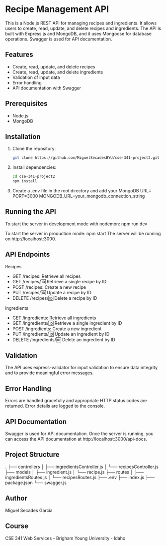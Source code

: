 # Recipe Management API

This is a Node.js REST API for managing recipes and ingredients. It allows users to create, read, update, and delete recipes and ingredients. The API is built with Express.js and MongoDB, and it uses Mongoose for database operations. Swagger is used for API documentation.

## Features

- Create, read, update, and delete recipes
- Create, read, update, and delete ingredients
- Validation of input data
- Error handling
- API documentation with Swagger

## Prerequisites

- Node.js
- MongoDB

## Installation

1. Clone the repository:
   ```bash
   git clone https://github.com/MiguelSecadesBYU/cse-341-project2.git

2. Install dependencies:
   ```bash
   cd cse-341-project2
   npm install
   
4. Create a .env file in the root directory and add your MongoDB URL::
  PORT=3000
  MONGODB_URL=your_mongodb_connection_string

## Running the API
To start the server in development mode with nodemon:
  npm run dev

To start the server in production mode:
  npm start
The server will be running on http://localhost:3000.

## API Endpoints
Recipes
 * GET /recipes: Retrieve all recipes
 * GET /recipes/:id: Retrieve a single recipe by ID
 * POST /recipes: Create a new recipe
 * PUT /recipes/:id: Update a recipe by ID
 * DELETE /recipes/:id: Delete a recipe by ID

Ingredients
 * GET /ingredients: Retrieve all ingredients
 * GET /ingredients/:id: Retrieve a single ingredient by ID
 * POST /ingredients: Create a new ingredient
 * PUT /ingredients/:id: Update an ingredient by ID
 * DELETE /ingredients/:id: Delete an ingredient by ID

## Validation
The API uses express-validator for input validation to ensure data integrity and to provide meaningful error messages.

## Error Handling
Errors are handled gracefully and appropriate HTTP status codes are returned. Error details are logged to the console.

## API Documentation
Swagger is used for API documentation. Once the server is running, you can access the API documentation at http://localhost:3000/api-docs.

## Project Structure
.
├── controllers
│   ├── ingredientsController.js
│   └── recipesController.js
├── models
│   ├── ingredient.js
│   └── recipe.js
├── routes
│   ├── ingredientsRoutes.js
│   └── recipesRoutes.js
├── .env
├── index.js
├── package.json
└── swagger.js

## Author
Miguel Secades García

## Course
CSE 341 Web Services - Brigham Young University - Idaho
